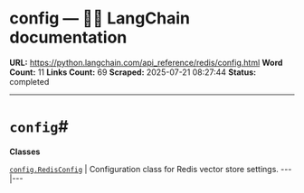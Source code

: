 # config — 🦜🔗 LangChain  documentation

**URL:** https://python.langchain.com/api_reference/redis/config.html
**Word Count:** 11
**Links Count:** 69
**Scraped:** 2025-07-21 08:27:44
**Status:** completed

---

# `config`\#

**Classes**

[`config.RedisConfig`](https://python.langchain.com/api_reference/redis/config/langchain_redis.config.RedisConfig.html#langchain_redis.config.RedisConfig "langchain_redis.config.RedisConfig") | Configuration class for Redis vector store settings.   ---|---